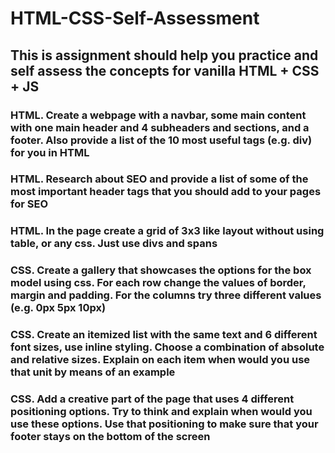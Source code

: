 # HTML-CSS-Self-Assessment

## This is assignment should help you practice and self assess the concepts for vanilla HTML + CSS + JS

 

### HTML. Create a webpage with a navbar, some main content with one main header and 4 subheaders and sections, and a footer. Also provide a list of the 10 most useful tags (e.g. div) for you in HTML
### HTML. Research about SEO and provide a list of some of the most important header tags that you should add to your pages for SEO
### HTML. In the page create a grid of 3x3 like layout without using table, or any css. Just use divs and spans
### CSS. Create a gallery that showcases the options for the box model using css. For each row change the values of border, margin and padding. For the columns try three different values (e.g. 0px 5px 10px)
### CSS. Create an itemized list with the same text and 6 different font sizes, use inline styling. Choose a combination of absolute and relative sizes. Explain on each item when would you use that unit by means of an example
### CSS. Add a creative part of the page that uses 4 different positioning options. Try to think and explain when would you use these options. Use that positioning to make sure that your footer stays on the bottom of the screen
